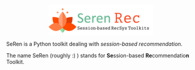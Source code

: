 <p align="center">
<img src="imgs/logo.png" align="center" width="55%" style="margin: 0 auto">
</p>

SeRen is a Python toolkit dealing with *session-based recommendation*.

The name SeRen (roughly :) ) stands for **Se**ssion-based **Re**commendatio**n** Toolkit.



